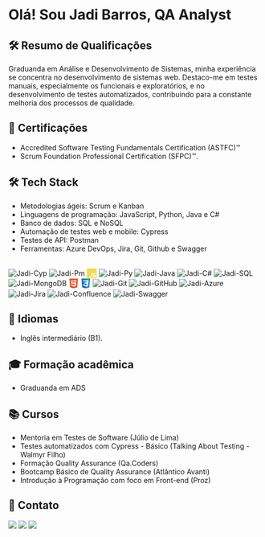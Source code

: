 # Olá! Sou Jadi Barros, QA Analyst

## 🛠 Resumo de Qualificações

Graduanda em Análise e Desenvolvimento de Sistemas, minha experiência se concentra no desenvolvimento de sistemas web. Destaco-me em testes manuais, especialmente os funcionais e exploratórios, e no desenvolvimento de testes automatizados, contribuindo para a constante melhoria dos processos de qualidade.

## 📜 Certificações

- Accredited Software Testing Fundamentals Certification (ASTFC)™
- Scrum Foundation Professional Certification (SFPC)™.


## 🛠 Tech Stack

- Metodologias ágeis: Scrum e Kanban
- Linguagens de programação: JavaScript, Python, Java e C#
- Banco de dados: SQL e NoSQL
- Automação de testes web e mobile: Cypress
- Testes de API: Postman
- Ferramentas: Azure DevOps, Jira, Git, Github e Swagger

<div style="display: inline_block"><br>
  <img align="center" alt="Jadi-Cyp" height="20" src="https://static-00.iconduck.com/assets.00/cypress-icon-512x511-29zvfts6.png">  
  <img align="center" alt="Jadi-Pm" height="20" src="https://cdn.worldvectorlogo.com/logos/postman.svg">  
  <img align="center" alt="Jadi-Js" height="20" src="https://raw.githubusercontent.com/devicons/devicon/master/icons/javascript/javascript-plain.svg">  
  <img align="center" alt="Jadi-Py" height="20" src="https://cdn4.iconfinder.com/data/icons/logos-and-brands/512/267_Python_logo-512.png">  
  <img align="center" alt="Jadi-Java" height="20" src="https://img.icons8.com/?size=100&id=13679&format=png&color=000000">
  <img align="center" alt="Jadi-C#" height="20" src="https://img.icons8.com/?size=100&id=shQTXiDQiQVR&format=png&color=000000">
  <img align="center" alt="Jadi-SQL" height="20" src="https://img.icons8.com/?size=100&id=m4jPUWKxN9UY&format=png&color=000000">
  <img align="center" alt="Jadi-MongoDB" height="20" src="https://pbs.twimg.com/profile_images/1452637606559326217/GFz_P-5e_400x400.png">
  <img align="center" alt="Jadi-HTML" height="20" src="https://raw.githubusercontent.com/devicons/devicon/master/icons/html5/html5-original.svg">
  <img align="center" alt="Jadi-CSS" height="20" src="https://raw.githubusercontent.com/devicons/devicon/master/icons/css3/css3-original.svg">
  <img align="center" alt="Jadi-Git" height="20" src="https://img.icons8.com/?size=100&id=20906&format=png&color=000000">
  <img align="center" alt="Jadi-GitHub" height="20" src="https://img.icons8.com/?size=100&id=12599&format=png&color=000000">
  <img align="center" alt="Jadi-Azure" height="20" src="https://www.svgrepo.com/show/448271/azure-devops.svg">
  <img align="center" alt="Jadi-Jira" height="20" src="https://cdn-icons-png.flaticon.com/512/5968/5968875.png">
  <img align="center" alt="Jadi-Confluence" height="20" src="https://img.icons8.com/?size=100&id=h8EoAfgRDYLo&format=png&color=000000">
  <img align="center" alt="Jadi-Swagger" height="20" src="https://encrypted-tbn0.gstatic.com/images?q=tbn:ANd9GcS7BYnUP4IRNdVk43r0O_x53L_UCpVyJVXv9w&s">
</div>

## 💬 Idiomas

- Inglês intermediário (B1).

## 🎓 Formação acadêmica

- Graduanda em ADS

## 📚 Cursos

- Mentoria em Testes de Software (Júlio de Lima)
- Testes automatizados com Cypress - Básico (Talking About Testing - Walmyr Filho)
- Formação Quality Assurance (Qa.Coders)
- Bootcamp Básico de Quality Assurance (Atlântico Avanti)
- Introdução à Programação com foco em Front-end (Proz)

## 📲 Contato

<div> 
  <a href = "mailto:jbheliodoro@gmail.com"><img src="https://img.shields.io/badge/-Gmail-%23333?style=for-the-badge&logo=gmail&logoColor=white" target="_blank"></a>
  <a href="https://www.linkedin.com/in/jadibarros/" target="_blank"><img src="https://img.shields.io/badge/-LinkedIn-%230077B5?style=for-the-badge&logo=linkedin&logoColor=white" target="_blank"></a> 
  <a href="https://www.instagram.com/jadibarros.qa/" target="_blank"><img src="https://img.shields.io/badge/-Instagram-%23E4405F?style=for-the-badge&logo=instagram&logoColor=white" target="_blank"></a>
  
</div>



<!--
**jadibrrs/jadibrrs** is a ✨ _special_ ✨ repository because its `README.md` (this file) appears on your GitHub profile.

Here are some ideas to get you started:

- 🔭 I’m currently working on ...
- 🌱 I’m currently learning ...
- 👯 I’m looking to collaborate on ...
- 🤔 I’m looking for help with ...
- 💬 Ask me about ...
- 📫 How to reach me: ...
- 😄 Pronouns: ...
- ⚡ Fun fact: ...
-->
